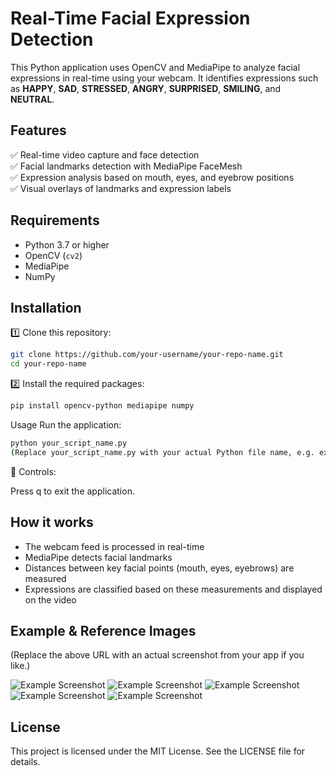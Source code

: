 # Real-Time Facial Expression Detection

This Python application uses OpenCV and MediaPipe to analyze facial expressions in real-time using your webcam. It identifies expressions such as **HAPPY**, **SAD**, **STRESSED**, **ANGRY**, **SURPRISED**, **SMILING**, and **NEUTRAL**.

## Features

✅ Real-time video capture and face detection  
✅ Facial landmarks detection with MediaPipe FaceMesh  
✅ Expression analysis based on mouth, eyes, and eyebrow positions  
✅ Visual overlays of landmarks and expression labels  

## Requirements

- Python 3.7 or higher
- OpenCV (`cv2`)
- MediaPipe
- NumPy

## Installation

1️⃣ Clone this repository:
```bash
git clone https://github.com/your-username/your-repo-name.git
cd your-repo-name
````
2️⃣ Install the required packages:
```bash
pip install opencv-python mediapipe numpy
````


Usage
Run the application:
```bash
python your_script_name.py
(Replace your_script_name.py with your actual Python file name, e.g. expression_analyzer.py)
````

📝 Controls:

Press q to exit the application.

## How it works

- The webcam feed is processed in real-time
- MediaPipe detects facial landmarks
- Distances between key facial points (mouth, eyes, eyebrows) are measured
- Expressions are classified based on these measurements and displayed on the video

## Example & Reference Images
(Replace the above URL with an actual screenshot from your app if you like.)

![Example Screenshot](Images/Nutral.png)
![Example Screenshot](Images/Smiling.png)
![Example Screenshot](Images/Stressed.png)
![Example Screenshot](Images/Angry.png)
![Example Screenshot](Images/Sad.png)

## License
This project is licensed under the MIT License. See the LICENSE file for details.
